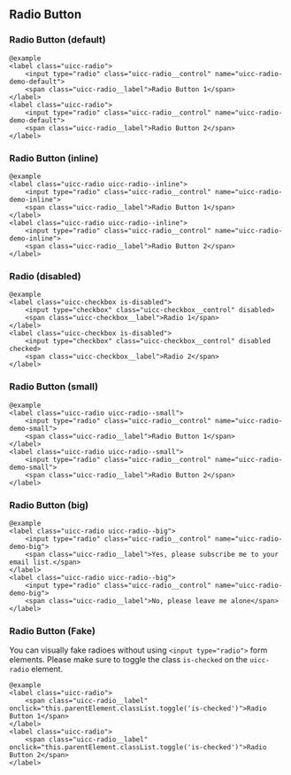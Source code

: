 ## Radio Button

### Radio Button (default)

    @example
    <label class="uicc-radio">
        <input type="radio" class="uicc-radio__control" name="uicc-radio-demo-default">
        <span class="uicc-radio__label">Radio Button 1</span>
    </label>
    <label class="uicc-radio">
        <input type="radio" class="uicc-radio__control" name="uicc-radio-demo-default">
        <span class="uicc-radio__label">Radio Button 2</span>
    </label>

### Radio Button (inline)
  
    @example
    <label class="uicc-radio uicc-radio--inline">
        <input type="radio" class="uicc-radio__control" name="uicc-radio-demo-inline">
        <span class="uicc-radio__label">Radio Button 1</span>
    </label>
    <label class="uicc-radio uicc-radio--inline">
        <input type="radio" class="uicc-radio__control" name="uicc-radio-demo-inline">
        <span class="uicc-radio__label">Radio Button 2</span>
    </label>

### Radio (disabled)

    @example
    <label class="uicc-checkbox is-disabled">
        <input type="checkbox" class="uicc-checkbox__control" disabled>
        <span class="uicc-checkbox__label">Radio 1</span>
    </label>
    <label class="uicc-checkbox is-disabled">
        <input type="checkbox" class="uicc-checkbox__control" disabled checked>
        <span class="uicc-checkbox__label">Radio 2</span>
    </label>

### Radio Button (small)
  
    @example
    <label class="uicc-radio uicc-radio--small">
        <input type="radio" class="uicc-radio__control" name="uicc-radio-demo-small">
        <span class="uicc-radio__label">Radio Button 1</span>
    </label>
    <label class="uicc-radio uicc-radio--small">
        <input type="radio" class="uicc-radio__control" name="uicc-radio-demo-small">
        <span class="uicc-radio__label">Radio Button 2</span>
    </label>

### Radio Button (big)

    @example
    <label class="uicc-radio uicc-radio--big">
        <input type="radio" class="uicc-radio__control" name="uicc-radio-demo-big">
        <span class="uicc-radio__label">Yes, please subscribe me to your email list.</span>
    </label>
    <label class="uicc-radio uicc-radio--big">
        <input type="radio" class="uicc-radio__control" name="uicc-radio-demo-big">
        <span class="uicc-radio__label">No, please leave me alone</span>
    </label>

### Radio Button (Fake)

You can visually fake radioes without using ```<input type="radio">``` form elements.
Please make sure to toggle the class ```is-checked``` on the ```uicc-radio``` element.

    @example
    <label class="uicc-radio">
        <span class="uicc-radio__label" onclick="this.parentElement.classList.toggle('is-checked')">Radio Button 1</span>
    </label>
    <label class="uicc-radio">
        <span class="uicc-radio__label" onclick="this.parentElement.classList.toggle('is-checked')">Radio Button 2</span>
    </label>
